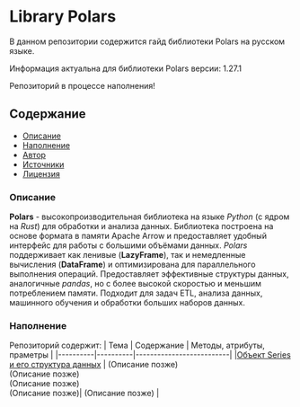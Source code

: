 # Library Polars
В данном репозитории содержится гайд библиотеки Polars на русском языке.

Информация актуальна для библиотеки Polars версии: 1.27.1

Репозиторий в процессе наполнения!

## Содержание
- [Описание](#описание)
- [Наполнение](#наполнение)
- [Автор](#автор)
- [Источники](#источники)
- [Лицензия](#лицензия)

### Описание
**Polars** - высокопроизводительная библиотека на языке *Python* (с ядром на *Rust*) для обработки и анализа данных. Библиотека построена на основе формата в памяти Apache Arrow и предоставляет удобный интерфейс для работы с большими объёмами данных. *Polars* поддерживает как ленивые (**LazyFrame**), так и немедленные вычисления (**DataFrame**) и оптимизирована для параллельного выполнения операций. Предоставляет эффективные структуры данных, аналогичные *pandas*, но с более высокой скоростью и меньшим потреблением памяти. Подходит для задач ETL, анализа данных, машинного обучения и обработки больших наборов данных.

### Наполнение
Репозиторий содержит:
| Тема | Содержание | Методы, атрибуты, праметры |
|----------|----------|--------------------------|
|[Объект Series и его структура данных](https://github.com/m-ardat/Library_Polars/blob/main/SeriesOfObjectsAndDataStructure.ipynb) | (Описание позже) <br>(Описание позже) <br> (Описание позже) <br> (Описание позже)| (Описание позже) |


